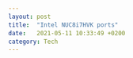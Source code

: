 ```yaml
---
layout: post
title:  "Intel NUC8i7HVK ports"
date:   2021-05-11 10:33:49 +0200
category: Tech
---
```


<a href="/wp-content/uploads/2021/05/NUC8i7HVK.jpg"><img decoding="async" class="aligncenter size-full wp-image-5081" src="/wp-content/uploads/2021/05/NUC8i7HVK-scaled.jpg" alt="" width="2560" srcset="/wp-content/uploads/2021/05/NUC8i7HVK-scaled.jpg 2560w" sizes="(max-width: 2560px) 100vw, 2560px" title="" style=""></a>
